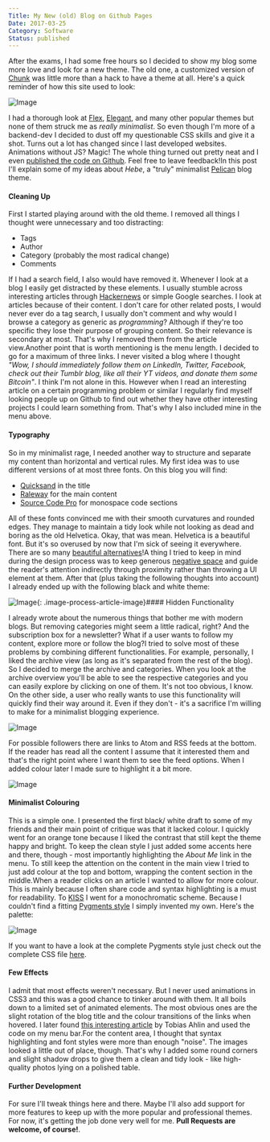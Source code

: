 ```yaml
---
Title: My New (old) Blog on Github Pages
Date: 2017-03-25
Category: Software
Status: published
---
```


After the exams, I had some free hours so I decided to show my blog some more love and look for a new theme. The old one, a customized version of [Chunk](https://github.com/onlyhavecans/pelican-chunk) was little more than a hack to have a theme at all. Here's a quick reminder of how this site used to look:

![Image]({attach}chunk.png)

I had a thorough look at [Flex](https://github.com/alexandrevicenzi/Flex), [Elegant](https://github.com/talha131/pelican-elegant), and many other popular themes but none of them struck me as *really minimalist*. So even though I'm more of a backend-dev I decided to dust off my questionable CSS skills and give it a shot. Turns out a lot has changed since I last developed websites. Animations without JS? Magic! The whole thing turned out pretty neat and I even [published the code on Github](https://github.com/dmuhs/hebe). Feel free to leave feedback!In this post I'll explain some of my ideas about *Hebe*, a "truly" minimalist [Pelican](https://getpelican.com) blog theme.

#### Cleaning Up

First I started playing around with the old theme. I removed all things I thought were unnecessary and too distracting:

- Tags
- Author
- Category (probably the most radical change)
- Comments

If I had a search field, I also would have removed it. Whenever I look at a blog I easily get distracted by these elements. I usually stumble across interesting articles through [Hackernews](http://news.ycombinator.com/) or simple Google searches. I look at articles because of their content. I don't care for other related posts, I would never ever do a tag search, I usually don't comment and why would I browse a category as generic as *programming*? Although if they're too specific they lose their purpose of grouping content. So their relevance is secondary at most. That's why I removed them from the article view.Another point that is worth mentioning is the menu length. I decided to go for a maximum of three links. I never visited a blog where I thought *"Wow, I should immediately follow them on LinkedIn, Twitter, Facebook, check out their Tumblr blog, like all their YT videos, and donate them some Bitcoin"*. I think I'm not alone in this. However when I read an interesting article on a certain programming problem or similar I regularly find myself looking people up on Github to find out whether they have other interesting projects I could learn something from. That's why I also included mine in the menu above.

#### Typography

So in my minimalist rage, I needed another way to structure and separate my content than horizontal and vertical rules. My first idea was to use different versions of at most three fonts. On this blog you will find:

- [Quicksand](https://www.fontsquirrel.com/fonts/quicksand) in the title
- [Raleway](https://www.fontsquirrel.com/fonts/raleway) for the main content
- [Source Code Pro](https://www.fontsquirrel.com/fonts/source-code-pro) for monospace code sections

All of these fonts convinced me with their smooth curvatures and rounded edges. They manage to maintain a tidy look while not looking as dead and boring as the old Helvetica. Okay, that was mean. Helvetica is a beautiful font. But it's so overused by now that I'm sick of seeing it everywhere. There are so many [beautiful alternatives](https://www.typewolf.com/top-10-helvetica-alternatives)!A thing I tried to keep in mind during the design process was to keep generous [negative space](https://www.sitepoint.com/a-solid-understanding-of-negative-space/) and guide the reader's attention indirectly through proximity rather than throwing a UI element at them. After that (plus taking the following thoughts into account) I already ended up with the following black and white theme:

![Image]({attach}hebe-beta.png){: .image-process-article-image}#### Hidden Functionality

I already wrote about the numerous things that bother me with modern blogs. But removing categories might seem a little radical, right? And the subscription box for a newsletter? What if a user wants to follow my content, explore more or follow the blog?I tried to solve most of these problems by combining different functionalities. For example, personally, I liked the archive view (as long as it's separated from the rest of the blog). So I decided to merge the archive and categories. When you look at the archive overview you'll be able to see the respective categories and you can easily explore by clicking on one of them. It's not too obvious, I know. On the other side, a user who really wants to use this functionality will quickly find their way around it. Even if they don't - it's a sacrifice I'm willing to make for a minimalist blogging experience.

![Image]({attach}hebe-archive.png)

For possible followers there are links to Atom and RSS feeds at the bottom. If the reader has read all the content I assume that it interested them and that's the right point where I want them to see the feed options. When I added colour later I made sure to highlight it a bit more.

![Image]({attach}hebe-footer.png)

#### Minimalist Colouring

This is a simple one. I presented the first black/ white draft to some of my friends and their main point of critique was that it lacked colour. I quickly went for an orange tone because I liked the contrast that still kept the theme happy and bright. To keep the clean style I just added some accents here and there, though - most importantly highlighting the *About Me* link in the menu. To still keep the attention on the content in the main view I tried to just add colour at the top and bottom, wrapping the content section in the middle.When a reader clicks on an article I wanted to allow for more colour. This is mainly because I often share code and syntax highlighting is a must for readability. To [KISS](https://en.wikipedia.org/wiki/KISS_principle) I went for a monochromatic scheme. Because I couldn't find a fitting [Pygments style](http://pygments.org/docs/styles/) I simply invented my own. Here's the palette:

![Image]({attach}hebe-colours.png)

If you want to have a look at the complete Pygments style just check out the complete CSS file [here](https://github.com/dmuhs/hebe/blob/master/static/css/pygment.css).

#### Few Effects

I admit that most effects weren't necessary. But I never used animations in CSS3 and this was a good chance to tinker around with them. It all boils down to a limited set of animated elements. The most obvious ones are the slight rotation of the blog title and the colour transitions of the links when hovered. I later found [this interesting article](http://tobiasahlin.com/blog/css-trick-animating-link-underlines/) by Tobias Ahlin and used the code on my menu bar.For the content area, I thought that syntax highlighting and font styles were more than enough "noise". The images looked a little out of place, though. That's why I added some round corners and slight shadow drops to give them a clean and tidy look - like high-quality photos lying on a polished table.

#### Further Development

For sure I'll tweak things here and there. Maybe I'll also add support for more features to keep up with the more popular and professional themes. For now, it's getting the job done very well for me. **Pull Requests are welcome, of course!**.
